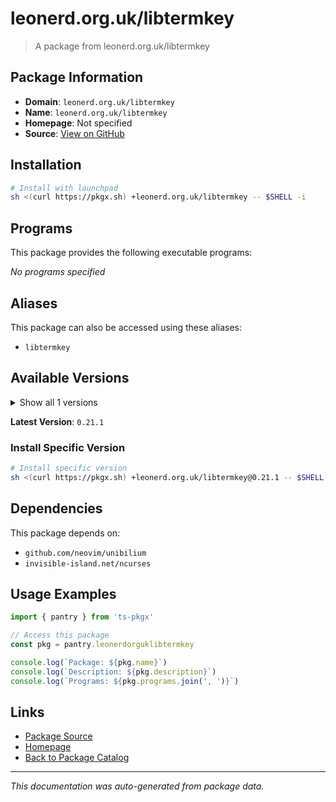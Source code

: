 # leonerd.org.uk/libtermkey

> A package from leonerd.org.uk/libtermkey

## Package Information

- **Domain**: `leonerd.org.uk/libtermkey`
- **Name**: `leonerd.org.uk/libtermkey`
- **Homepage**: Not specified
- **Source**: [View on GitHub](https://github.com/pkgxdev/pantry/tree/main/projects/leonerd.org.uk/libtermkey/package.yml)

## Installation

```bash
# Install with launchpad
sh <(curl https://pkgx.sh) +leonerd.org.uk/libtermkey -- $SHELL -i
```

## Programs

This package provides the following executable programs:

*No programs specified*

## Aliases

This package can also be accessed using these aliases:

- `libtermkey`

## Available Versions

<details>
<summary>Show all 1 versions</summary>

- `0.21.1`

</details>

**Latest Version**: `0.21.1`

### Install Specific Version

```bash
# Install specific version
sh <(curl https://pkgx.sh) +leonerd.org.uk/libtermkey@0.21.1 -- $SHELL -i
```

## Dependencies

This package depends on:

- `github.com/neovim/unibilium`
- `invisible-island.net/ncurses`

## Usage Examples

```typescript
import { pantry } from 'ts-pkgx'

// Access this package
const pkg = pantry.leonerdorguklibtermkey

console.log(`Package: ${pkg.name}`)
console.log(`Description: ${pkg.description}`)
console.log(`Programs: ${pkg.programs.join(', ')}`)
```

## Links

- [Package Source](https://github.com/pkgxdev/pantry/tree/main/projects/leonerd.org.uk/libtermkey/package.yml)
- [Homepage](#)
- [Back to Package Catalog](../package-catalog.md)

---

*This documentation was auto-generated from package data.*
